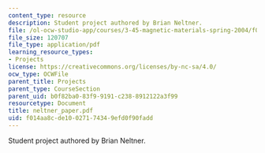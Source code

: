 ```yaml
---
content_type: resource
description: Student project authored by Brian Neltner.
file: /ol-ocw-studio-app/courses/3-45-magnetic-materials-spring-2004/f014aa8cde10027174349efd0f90fadd_neltner_paper.pdf
file_size: 120707
file_type: application/pdf
learning_resource_types:
- Projects
license: https://creativecommons.org/licenses/by-nc-sa/4.0/
ocw_type: OCWFile
parent_title: Projects
parent_type: CourseSection
parent_uid: b0f82ba0-83f9-9191-c238-8912122a3f99
resourcetype: Document
title: neltner_paper.pdf
uid: f014aa8c-de10-0271-7434-9efd0f90fadd
---
```

Student project authored by Brian Neltner.